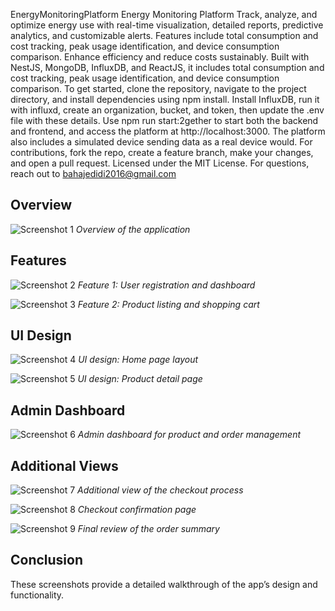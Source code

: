 EnergyMonitoringPlatform
Energy Monitoring Platform Track, analyze, and optimize energy use with real-time visualization, detailed reports, predictive analytics, and customizable alerts. Features include total consumption and cost tracking, peak usage identification, and device consumption comparison. Enhance efficiency and reduce costs sustainably. Built with NestJS, MongoDB, InfluxDB, and ReactJS, it includes total consumption and cost tracking, peak usage identification, and device consumption comparison. To get started, clone the repository, navigate to the project directory, and install dependencies using npm install. Install InfluxDB, run it with influxd, create an organization, bucket, and token, then update the .env file with these details. Use npm run start:2gether to start both the backend and frontend, and access the platform at http://localhost:3000. The platform also includes a simulated device sending data as a real device would. For contributions, fork the repo, create a feature branch, make your changes, and open a pull request. Licensed under the MIT License. For questions, reach out to bahajedidi2016@gmail.com
## Overview

![Screenshot 1](https://github.com/user-attachments/assets/426ffd6a-6b7c-4d34-90ce-e8672bc51f2b)
_Overview of the application_

## Features

![Screenshot 2](https://github.com/user-attachments/assets/4a258e0f-75d4-4fd0-8680-e3af06194e99)
_Feature 1: User registration and dashboard_

![Screenshot 3](https://github.com/user-attachments/assets/0eb2782c-b98a-4007-94fc-f5e9afd23aee)
_Feature 2: Product listing and shopping cart_

## UI Design

![Screenshot 4](https://github.com/user-attachments/assets/89595481-a779-4faf-86d1-db54e6a91915)
_UI design: Home page layout_

![Screenshot 5](https://github.com/user-attachments/assets/f9bc6858-5b95-44de-bb8e-7a6a5dcc9f79)
_UI design: Product detail page_

## Admin Dashboard

![Screenshot 6](https://github.com/user-attachments/assets/13e65da8-70c0-428f-abb2-2f0ff3c68dc8)
_Admin dashboard for product and order management_

## Additional Views

![Screenshot 7](https://github.com/user-attachments/assets/3c28e97d-cb83-435a-ad46-905c0afa3bd4)
_Additional view of the checkout process_

![Screenshot 8](https://github.com/user-attachments/assets/82ddf1b7-94b0-4b65-b9b0-43eba21ac7b5)
_Checkout confirmation page_

![Screenshot 9](https://github.com/user-attachments/assets/5ffe8d48-ac9f-471c-98e3-5fab8788cd33)
_Final review of the order summary_

## Conclusion

These screenshots provide a detailed walkthrough of the app’s design and functionality.










